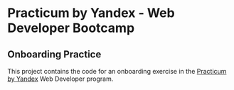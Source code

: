# Practicum by Yandex - Web Developer Bootcamp
## Onboarding Practice

This project contains the code for an onboarding exercise in the [Practicum by Yandex](https://practicum.yandex.com/) Web Developer program.